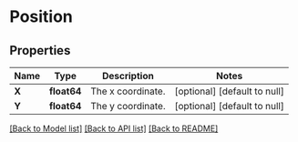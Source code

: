 # Position

## Properties
Name | Type | Description | Notes
------------ | ------------- | ------------- | -------------
**X** | **float64** | The x coordinate. | [optional] [default to null]
**Y** | **float64** | The y coordinate. | [optional] [default to null]

[[Back to Model list]](../README.md#documentation-for-models) [[Back to API list]](../README.md#documentation-for-api-endpoints) [[Back to README]](../README.md)



